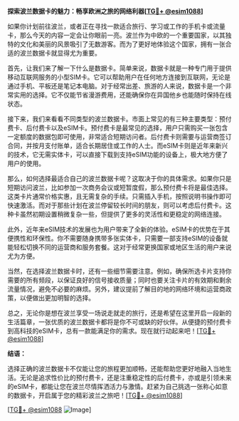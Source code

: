 **探索波兰数据卡的魅力：畅享欧洲之旅的网络利器[[TG💪+ @esim1088](https://t.me/s/esim1088)]**

如果你计划前往波兰，或者正在寻找一款适合旅行、学习或工作的手机卡或流量卡，那么今天的内容一定会让你眼前一亮。波兰作为中欧的一个重要国家，以其独特的文化和美丽的风景吸引了无数游客。而为了更好地体验这个国家，拥有一张合适的波兰数据卡就显得尤为重要。

首先，让我们来了解一下什么是数据卡。简单来说，数据卡就是一种专门用于提供移动互联网服务的小型SIM卡。它可以帮助用户在任何地方连接到互联网，无论是通过手机、平板还是笔记本电脑。对于经常出差、旅游的人来说，数据卡是一个非常实用的选择。它不仅能节省漫游费用，还能确保你在异国他乡也能随时保持在线状态。

接下来，我们来看看不同类型的波兰数据卡。市面上常见的有三种主要类型：预付费卡、后付费卡以及eSIM卡。预付费卡是最常见的选择，用户只需购买一张包含一定额度的数据包即可使用，非常适合短期访问者。后付费卡则需要与运营商签订合同，并按月支付账单，适合长期居住或工作的人士。而eSIM卡则是近年来新兴的技术，它无需实体卡，可以直接下载到支持eSIM功能的设备上，极大地方便了用户的使用。

那么，如何选择最适合自己的波兰数据卡呢？这取决于你的具体需求。如果你只是短期访问波兰，比如参加一次商务会议或短暂度假，那么预付费卡将是最佳选择。这类卡片通常价格实惠，且无需复杂的手续。只需插入手机，按照说明书操作即可快速激活。而对于那些计划在波兰停留较长时间的朋友，则可以考虑后付费卡。这种卡虽然初期设置稍微复杂一些，但提供了更多的灵活性和更稳定的网络连接。

此外，近年来eSIM技术的发展也为用户带来了全新的体验。eSIM卡的优势在于其便携性和环保性。你不需要随身携带多张实体卡，只需要一部支持eSIM的设备就能轻松切换不同的运营商和服务套餐。这对于经常更换国家或地区生活的用户来说尤为方便。

当然，在选择波兰数据卡时，还有一些细节需要注意。例如，确保所选卡片支持你需要的所有频段，以保证良好的信号接收质量；同时也要关注卡片的有效期和剩余流量情况，避免不必要的麻烦。另外，建议提前了解目的地的网络环境和运营商政策，以便做出更加明智的选择。

总之，无论你是想在波兰享受一场说走就走的旅行，还是希望在这里开启一段新的生活篇章，一张优质的波兰数据卡都将是你不可或缺的好伙伴。从便捷的预付费卡到高科技的eSIM卡，总有一款能满足你的需求。现在就行动起来吧！[[TG💪+ @esim1088](https://t.me/s/esim1088)]

**结语：**

选择正确的波兰数据卡不仅能让您的旅程更加顺畅，还能帮助您更好地融入当地生活。无论是追求性价比的预付费卡，还是注重稳定性的后付费卡，亦或是引领未来的eSIM卡，都能让您在波兰尽情挥洒活力与激情。赶紧为自己挑选一张称心如意的数据卡，开启属于您的精彩波兰之旅吧！[[TG💪+ @esim1088](https://t.me/s/esim1088)] 

[[TG💪+ @esim1088](https://t.me/s/esim1088) ![Image](https://i.postimg.cc/4NQfJmqS/Snipaste-2025-05-13-00-14-12.png)]